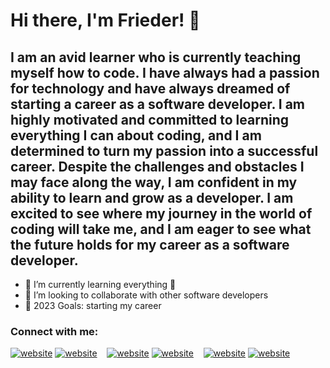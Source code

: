 # Hi there, I'm Frieder! 👋

## I am an avid learner who is currently teaching myself how to code. I have always had a passion for technology and have always dreamed of starting a career as a software developer. I am highly motivated and committed to learning everything I can about coding, and I am determined to turn my passion into a successful career. Despite the challenges and obstacles I may face along the way, I am confident in my ability to learn and grow as a developer. I am excited to see where my journey in the world of coding will take me, and I am eager to see what the future holds for my career as a software developer.

- 🌱 I’m currently learning everything 🤣
- 👯 I’m looking to collaborate with other software developers
- 🥅 2023 Goals: starting my career

### Connect with me:

[![website](./img/globe-light.svg)](https://www.linkedin.com/in/frieder-singer-6a9b9025b/)
[![website](./img/globe-dark.svg)](https://codestackr.com#gh-dark-mode-only)
&nbsp;&nbsp;
[![website](./img/youtube-light.svg)](https://youtube.com/codestackr#gh-light-mode-only)
[![website](./img/youtube-dark.svg)](https://youtube.com/codestackr#gh-dark-mode-only)
&nbsp;&nbsp;
[![website](./img/twitter-light.svg)](https://twitter.com/codestackr#gh-light-mode-only)
[![website](./img/twitter-dark.svg)](https://twitter.com/codestackr#gh-dark-mode-only)
&nbsp;&nbsp;
